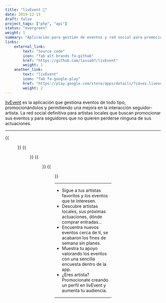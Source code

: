 ```yaml
---
title: "livEvent 🎵"
date: 2019-12-15
draft: false
project_tags: ["php", "api"]
status: "evergreen"
weight: 1
summary: "Aplicación para gestión de eventos y red social para promoción de artistas"
links:
    external_link:
        text: "Source code"
        icon: "fab alt brands fa-github"
        href: "https://github.com/lassa97/livEvent"
        weight: 1
    another_link:
        text: "livEvent"
        icon: "fab fa-google-play"
        href: "https://play.google.com/store/apps/details/?id=es.livevent.tlm"
        weight: 2
---
```

<a href="https://play.google.com/store/apps/details/?id=es.livevent.tlm">livEvent</a> es la aplicación que gestiona eventos de todo tipo, promocionándolos y permitiendo una mejora en la interacción seguidor-artista. La red social definitiva para artistas locales que buscan promocionar sus eventos y para seguidores que no quieren perderse ninguna de sus actuaciones.

--- 

{{<figure src="events.png" caption="Listado de eventos" alt="Listado de eventos">}}
{{<figure src="event_detail.png" caption="Detalle de evento" alt="Detalle de evento">}}
{{<figure src="artists.png" caption="Listado de artistas" alt="Listado de artistas">}}
{{<figure src="artist_detail.png" caption="Detalle de artista" alt="Detalle de artista">}}

---

- Sigue a tus artistas favoritos y los eventos que te interesen.
- Descubre artistas locales, sus próximas actuaciones, dónde comprar entradas...
- Encuentra nuevos eventos cerca de tí, se acabaron los fines de semana sin planes.
- Muestra tu apoyo valorando los eventos con una sencilla encuesta dentro de la app.
- ¿Eres artista? Promocionate creando un perfil en livEvent y aumenta tu audiencia.

---